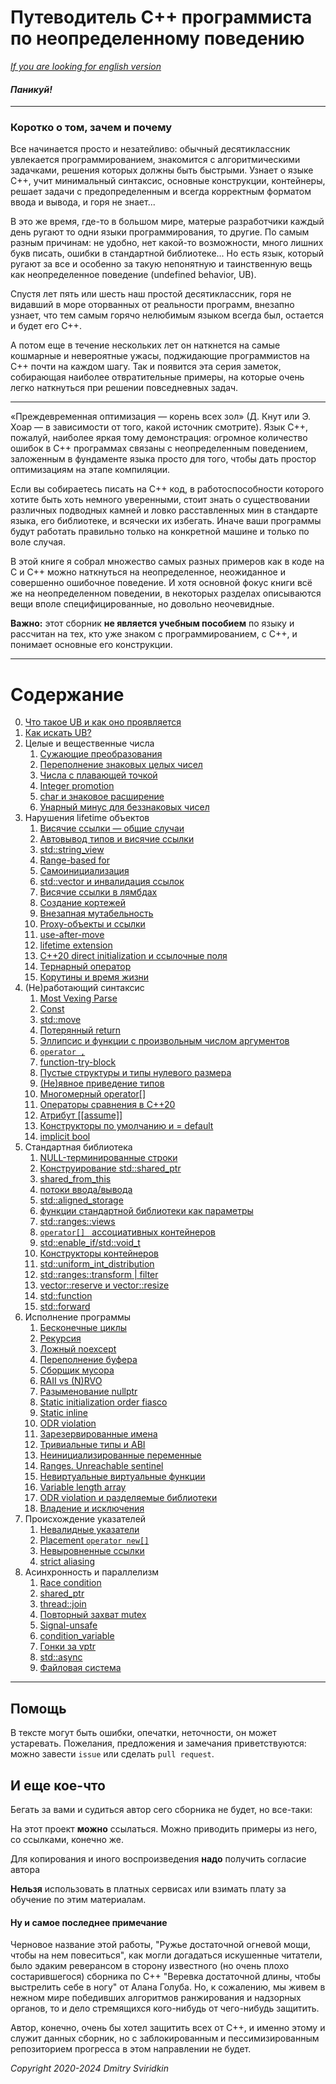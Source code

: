 # Путеводитель C++ программиста по неопределенному поведению

*[If you are looking for english version](README_ENG.md)*

#### *Паникуй!*

--------------

### Коротко о том, зачем и почему

Все начинается просто и незатейливо: обычный десятиклассник увлекается программированием, знакомится с алгоритмическими задачками, решения которых должны быть быстрыми. Узнает о языке C++, учит минимальный синтаксис, основные конструкции, контейнеры, решает задачи с предопределенным и всегда корректным форматом ввода и вывода, и горя не знает...

В это же время, где-то в большом мире, матерые разработчики каждый день ругают то одни языки программирования, то другие. По самым разным причинам: не удобно, нет какой-то возможности, много лишних букв писать, ошибки в стандартной библиотеке... Но есть язык, который ругают за все и особенно за такую непонятную и таинственную вещь как неопределенное поведение (undefined behavior, UB).

Спустя лет пять или шесть наш простой десятиклассник, горя не видавший в море оторванных от реальности программ, внезапно узнает, что тем самым горячо нелюбимым языком всегда был, остается и будет его C++.

А потом еще в течение нескольких лет он наткнется на самые кошмарные и невероятные ужасы, поджидающие программистов на C++ почти на каждом шагу. Так и появится эта серия заметок, собирающая наиболее отвратительные примеры, на которые очень легко наткнуться при решении повседневных задач.

--------------

«Преждевременная оптимизация — корень всех зол» (Д. Кнут или Э. Хоар — в зависимости от того, какой источник смотрите). Язык С++, пожалуй, наиболее яркая тому демонстрация: огромное количество ошибок в C++ программах связаны
с неопределенным поведением, заложенным в фундаменте языка просто для того, чтобы дать простор оптимизациям на этапе компиляции.

Если вы собираетесь писать на C++ код, в работоспособности которого хотите быть хоть немного уверенными, стоит знать о существовании различных  подводных камней и ловко расставленных мин в стандарте языка, его библиотеке, и всячески их избегать. Иначе ваши программы будут работать правильно только на конкретной машине и только по воле случая.

В этой книге я собрал множество самых разных примеров как в коде на C и C++ можно наткнуться на неопределенное, неожиданное и совершенно ошибочное поведение. И хотя основной фокус книги всё же на неопределенном поведении, в некоторых разделах описываются вещи вполе специфицированные, но довольно неочевидные.

**Важно:** этот сборник **не является учебным пособием** по языку и рассчитан на тех, кто уже знаком с программированием, с C++, и понимает основные его конструкции.

----


# Содержание
0. [Что такое UB и как оно проявляется](what_is_ub.md)
1. [Как искать UB?](how_to_find_ub.md)
2. Целые и вещественные числа
   1. [Сужающие преобразования](numeric/narrowing.md)
   2. [Переполнение знаковых целых чисел](numeric/overflow.md)
   3. [Числа с плавающей точкой](numeric/floats.md)
   4. [Integer promotion](numeric/integer_promotion.md)
   5. [char и знаковое расширение](numeric/char_sign_extension.md)
   6. [Унарный минус для беззнаковых чисел](numeric/unsigned_unary_minus.md)
3. Нарушения lifetime объектов
   1. [Висячие ссылки — общие случаи](lifetime/use_after_free_in_general.md)
   2. [Автовывод типов и висячие ссылки](lifetime/decltype_auto_and_explicit_types.md)
   3. [std::string_view](lifetime/string_view.md)
   4. [Range-based for](lifetime/for_loop.md)
   5. [Cамоинициализация](lifetime/self_init.md)
   6. [std::vector и инвалидация ссылок](lifetime/vector_invalidation.md)
   7. [Висячие ссылки в лямбдах](lifetime/lambda_capture.md)
   8. [Создание кортежей](lifetime/tuple_creation.md)
   9. [Внезапная мутабельность](lifetime/unexpected_mutability.md)
   10. [Proxy-объекты и ссылки](lifetime/proxy_objects.md)
   11. [use-after-move](lifetime/use-after-move.md)
   12. [lifetime extension](lifetime/lifetime_extension.md)
   13. [C++20 direct initialization и ссылочные поля](lifetime/direct_initialization_references.md)
   14. [Тернарный оператор](lifetime/ternary_operator.md)
   15. [Корутины и время жизни](lifetime/coroutines_and_lifetimes.md)
4. (Не)работающий синтаксис
   1. [Most Vexing Parse](syntax/most_vexing_parse.md)
   2. [Const](syntax/const_launder.md)
   3. [std::move](syntax/move.md)
   4. [Потерянный return](syntax/missing_return.md)
   5. [Эллипсис и функции с произвольным числом аргументов](syntax/c_variadic.md)
   6. [`operator ,`](syntax/comma_operator.md)
   7. [function-try-block](syntax/function-try-catch.md)
   8. [Пустые структуры и типы нулевого размера](syntax/zero_size.md)
   9. [(Не)явное приведение типов](syntax/explicit_but_implicit.md)
   10. [Многомерный operator[]](syntax/multidimensional_subscript.md)
   11. [Операторы сравнения в C++20](syntax/comparison_operator_rewrite.md)
   12. [Атрибут [[assume]]](syntax/assume.md)
   13. [Конструкторы по умолчанию и = default](syntax/default_default_constructor.md)
   14. [implicit bool](syntax/implicit_bool.md)
5. Стандартная библиотека
   1. [NULL-терминированные строки](standard_lib/null_terminated_string.md)
   2. [Конструирование std::shared_ptr](standard_lib/shared_ptr_constructor.md)
   3. [shared_from_this](standard_lib/shared_from_this.md)
   4. [потоки ввода/вывода](standard_lib/iostreams.md)
   5. [std::aligned_storage](standard_lib/aligned_storage.md)
   6. [функции стандартной библиотеки как параметры](standard_lib/function_pass_and_address_restriction.md)
   7. [std::ranges::views](standard_lib/ranges_views_lazy.md)
   8. [`operator[] ` ассоциативных контейнеров](standard_lib/map_subscript.md)
   9. [std::enable_if/std::void_t](standard_lib/enable_if_void_t.md)
   10. [Конструкторы контейнеров](standard_lib/stl_constructors.md)
   11. [std::uniform_int_distribution](standard_lib/uniform_int_distribution.md)
   12. [std::ranges::transform | filter](standard_lib/transform_filter_ranges.md)
   13. [vector::reserve и vector::resize](standard_lib/vector_resize_reserve.md)
   14. [std::function](standard_lib/std_function_const.md)
   15. [std::forward](standard_lib/forward.md)
6. Исполнение программы
   1.  [Бесконечные циклы](runtime/endless_loop.md)
   2.  [Рекурсия](runtime/recursion.md)
   3.  [Ложный noexcept](runtime/noexcept.md)
   4.  [Переполнение буфера](runtime/array_overrun.md)
   5.  [Сборщик мусора](runtime/garbage_collector.md)
   6.  [RAII vs (N)RVO](runtime/rvo_vs_raii.md)
   7.  [Разыменование nullptr](runtime/nullptr_dereference.md)
   8.  [Static initialization order fiasco](runtime/static_initialization_order_fiasco.md)
   9.  [Static inline](runtime/static_inline.md)
   10.  [ODR violation](runtime/odr_violation.md)
   11. [Зарезервированные имена](runtime/reserved_names.md)
   12. [Тривиальные типы и ABI](runtime/trivial_types_and_ABI.md)
   13. [Неинициализированные переменные](runtime/uninitialized.md)
   14. [Ranges. Unreachable sentinel](runtime/unreachable_sentinel.md)
   15. [Невиртуальные виртуальные функции](runtime/virtual_functions.md)
   16. [Variable length array](runtime/vla.md)
   17. [ODR violation и разделяемые библиотеки](runtime/dll_and_odr_violation.md)
   18. [Владение и исключения](runtime/ownership_and_exceptions.md)
7. Происхождение указателей
   1. [Невалидные указатели](pointer_provenance/invalid_pointer.md)
   2. [Placement `operator new[]`](pointer_provenance/array_placement_new.md)
   3. [Невыровненные ссылки](pointer_provenance/misaligned_reference.md)
   4. [strict aliasing](pointer_provenance/strict_aliasing.md)
8. Асинхронность и параллелизм
   1. [Race condition](concurrency/race_condition.md)
   2. [shared_ptr](concurrency/shared_ptr.md)
   3. [thread::join](concurrency/jthread.md)
   4. [Повторный захват mutex](concurrency/double_lock.md)
   5. [Signal-unsafe](concurrency/signal_unsafe.md)
   6. [condition_variable](concurrency/condition_variable.md)
   7. [Гонки за vptr](concurrency/vptr.md)
   8. [std::async](concurrency/std_async.md)
   9. [Файловая система](concurrency/filesystem.md)


---
## Помощь

В тексте могут быть ошибки, опечатки, неточности, он может устаревать. Пожелания, предложения и замечания приветствуются: можно завести `issue` или сделать `pull request`.

## И еще кое-что

Бегать за вами и судиться автор сего сборника не будет, но все-таки:

На этот проект **можно** ссылаться. Можно приводить примеры из него, со ссылками, конечно же.

Для копирования и иного воспроизведения **надо** получить согласие автора

**Нельзя** использовать в платных сервисах или взимать плату за обучение по этим материалам.

#### Ну и самое последнее примечание

Черновое название этой работы, "Ружье достаточной огневой мощи, чтобы на нем повеситься", как могли догадаться искушенные читатели, было эдаким реверансом в сторону известного (но очень плохо состарившегося) сборника по C++ "Веревка достаточной длины, чтобы выстрелить себе в ногу" от Алана Голуба. Но, к сожалению, мы живем в нежном мире победивших алгоритмов ранжирования и надзорных органов, то и дело стремящихся кого-нибудь от чего-нибудь защитить. 

Автор, конечно, очень бы хотел защитить всех от C++, и именно этому и служит данных сборник, но с заблокированным и пессимизированным репозиторием прогресса в этом направлении не будет.


_Copyright 2020-2024 Dmitry Sviridkin_
